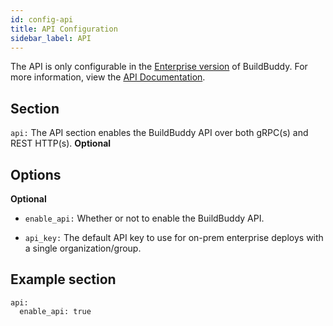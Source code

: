 ```yaml
---
id: config-api
title: API Configuration
sidebar_label: API
---
```


The API is only configurable in the [Enterprise version](enterprise.md) of BuildBuddy. For more information, view the [API Documentation](enterprise-api.md).

## Section

`api:` The API section enables the BuildBuddy API over both gRPC(s) and REST HTTP(s). **Optional**

## Options

**Optional**

- `enable_api:` Whether or not to enable the BuildBuddy API.

- `api_key:` The default API key to use for on-prem enterprise deploys with a single organization/group.

## Example section

```
api:
  enable_api: true
```
